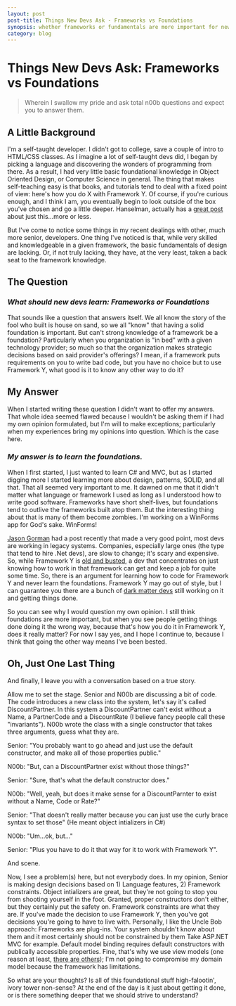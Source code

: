 ```yaml
---
layout: post
post-title: Things New Devs Ask - Frameworks vs Foundations
synopsis: whether frameworks or fundamentals are more important for new devs to learn.
category: blog
---      
```

# Things New Devs Ask: Frameworks vs Foundations
  
> Wherein I swallow my pride and ask total n00b questions and expect you to answer them.
## A Little Background

I'm a self-taught developer. I didn't got to college, save a couple of intro to HTML/CSS classes. As I imagine a lot of self-taught devs did, I began by picking a language and discovering the wonders of programming from there. As a result, I had very little basic foundational knowledge in Object Oriented Design, or Computer Science in general. The thing that makes self-teaching easy is that books, and tutorials tend to deal with a fixed point of view: here's how you do X with Framework Y. Of course, if you're curious enough, and I think I am, you eventually begin to look outside of the box you've chosen and go a little deeper. Hanselman, actually has a [great post](http://www.hanselman.com/blog/PleaseLearnToThinkAboutAbstractions.aspx) about just this...more or less.

But I've come to notice some things in my recent dealings with other, much more senior, developers. One thing I've noticed is that, while very skilled and knowledgeable in a given framework, the basic fundamentals of design are lacking. Or, if not truly lacking, they have, at the very least, taken a back seat to the framework knowledge.

## The Question
### _What should new devs learn: Frameworks or Foundations_

That sounds like a question that answers itself. We all know the story of the fool who built is house on sand, so we all "know" that having a solid foundation is important. But can't strong knowledge of a framework be a foundation? Particularly when you organization is "in bed" with a given technology provider; so much so that the organization makes strategic decisions based on said provider's offerings? I mean, if a framework puts requirements on you to write bad code, but you have no choice but to use Framework Y, what good is it to know any other way to do it?

## My Answer

When I started writing these question I didn't want to offer my answers. That whole idea seemed flawed because I wouldn't be asking them if I had my own opinion formulated, but I'm will to make exceptions; particularly when my experiences bring my opinions into question. Which is the case here.

### _My answer is to learn the foundations._

When I first started, I just wanted to learn C# and MVC, but as I started digging more I started learning more about design, patterns, SOLID, and all that. That all seemed very important to me. It dawned on me that it didn't matter what language or framework I used as long as I understood how to write good software. Frameworks have short shelf-lives, but foundations tend to outlive the frameworks built atop them. But the interesting thing about that is many of them become zombies. I'm working on a WinForms app for God's sake. WinForms!

[Jason Gorman](http://codemanship.co.uk/parlezuml/blog/?postid=1153) had a post recently that made a very good point, most devs are working in legacy systems. Companies, especially large ones (the type that tend to hire .Net devs), are slow to change; it's scary and expensive. So, while Framework Y is [old and busted](http://www.youtube.com/watch?feature=player_detailpage&amp;v=ha-uagjJQ9k#t=13s), a dev that concentrates on just knowing how to work in that framework can get and keep a job for quite some time. So, there is an argument for learning how to code for Framework Y and never learn the foundations. Framework Y may go out of style, but I can guarantee you there are a bunch of [dark matter devs](http://www.hanselman.com/blog/DarkMatterDevelopersTheUnseen99.aspx) still working on it and getting things done.

So you can see why I would question my own opinion. I still think foundations are more important, but when you see people getting things done doing it the wrong way, because that's how you do it in Framework Y, does it really matter? For now I say yes, and I hope I continue to, because I think that going the other way means I've been bested.

## Oh, Just One Last Thing

And finally, I leave you with a conversation based on a true story.

Allow me to set the stage. Senior and N00b are discussing a bit of code. The code introduces a new class into the system, let's say it's called DiscountPartner. In this system a DiscountPartner can't exist without a Name, a PartnerCode and a DiscountRate (I believe fancy people call these "invariants"). N00b wrote the class with a single constructor that takes three arguments, guess what they are.

Senior: "You probably want to go ahead and just use the default constructor, and make all of those properties public."

N00b: "But, can a DiscountPartner exist without those things?"

Senior: "Sure, that's what the default constructor does."

N00b: "Well, yeah, but does it make sense for a DiscountParnter to exist without a Name, Code or Rate?"

Senior: "That doesn't really matter because you can just use the curly brace syntax to set those" (He meant object intializers in C#)

N00b: "Um...ok, but..."

Senior: "Plus you have to do it that way for it to work with Framework Y".

And scene.

Now, I see a problem(s) here, but not everybody does. In my opinion, Senior is making design decisions based on 1) Language features, 2) Framework constraints. Object intializers are great, but they're not going to stop you from shooting yourself in the foot. Granted, proper constructors don't either, but they certainly put the safety on. Framework constraints are what they are. If you've made the decision to use Framework Y, then you've got decisions you're going to have to live with. Personally, I like the Uncle Bob approach: Frameworks are plug-ins. Your system shouldn't know about them and it most certainly should not be constrained by them Take ASP.NET MVC for example. Default model binding requires default constructors with publically accessible properties. Fine, that's why we use view models (one reason at least, [there are others](http://odetocode.com/blogs/scott/archive/2012/03/11/complete-guide-to-mass-assignment-in-asp-net-mvc.aspx)); I'm not going to compromise my domain model because the framework has limitations.

So what are your thoughts? Is all of this foundational stuff high-falootin', ivory tower non-sense? At the end of the day is it just about getting it done, or is there something deeper that we should strive to understand?
